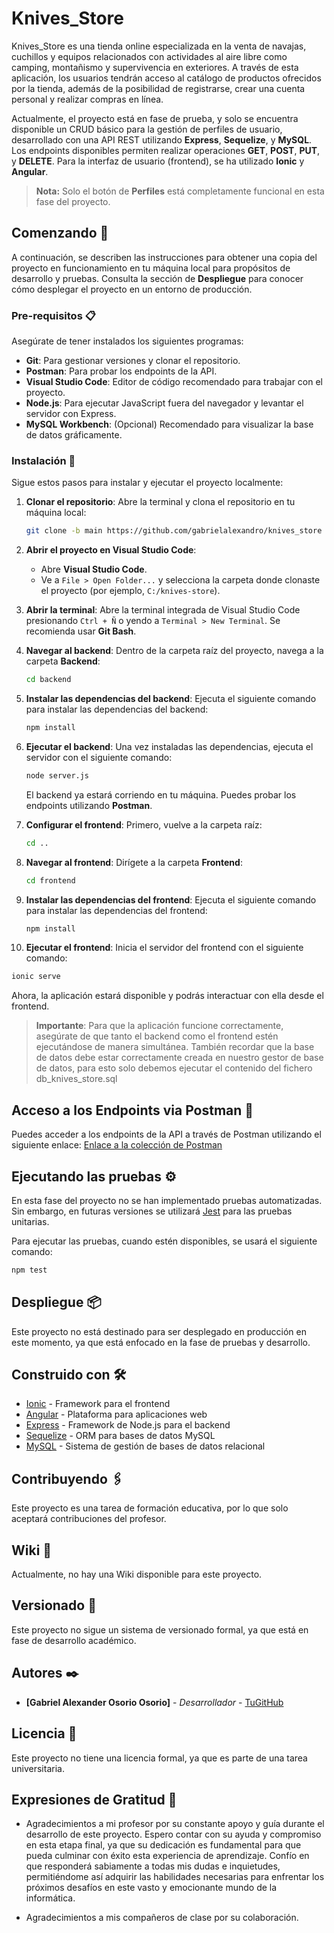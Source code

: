 
# Knives_Store

Knives_Store es una tienda online especializada en la venta de navajas, cuchillos y equipos relacionados con actividades al aire libre como camping, montañismo y supervivencia en exteriores. A través de esta aplicación, los usuarios tendrán acceso al catálogo de productos ofrecidos por la tienda, además de la posibilidad de registrarse, crear una cuenta personal y realizar compras en línea.

Actualmente, el proyecto está en fase de prueba, y solo se encuentra disponible un CRUD básico para la gestión de perfiles de usuario, desarrollado con una API REST utilizando **Express**, **Sequelize**, y **MySQL**. Los endpoints disponibles permiten realizar operaciones **GET**, **POST**, **PUT**, y **DELETE**. Para la interfaz de usuario (frontend), se ha utilizado **Ionic** y **Angular**.

> **Nota:** Solo el botón de **Perfiles** está completamente funcional en esta fase del proyecto.

## Comenzando 🚀

A continuación, se describen las instrucciones para obtener una copia del proyecto en funcionamiento en tu máquina local para propósitos de desarrollo y pruebas. Consulta la sección de **Despliegue** para conocer cómo desplegar el proyecto en un entorno de producción.

### Pre-requisitos 📋

Asegúrate de tener instalados los siguientes programas:

- **Git**: Para gestionar versiones y clonar el repositorio.
- **Postman**: Para probar los endpoints de la API.
- **Visual Studio Code**: Editor de código recomendado para trabajar con el proyecto.
- **Node.js**: Para ejecutar JavaScript fuera del navegador y levantar el servidor con Express.
- **MySQL Workbench**: (Opcional) Recomendado para visualizar la base de datos gráficamente.

### Instalación 🔧

Sigue estos pasos para instalar y ejecutar el proyecto localmente:

1. **Clonar el repositorio**: 
   Abre la terminal y clona el repositorio en tu máquina local:
   ```bash
   git clone -b main https://github.com/gabrielalexandro/knives_store
   ```

2. **Abrir el proyecto en Visual Studio Code**:
   - Abre **Visual Studio Code**.
   - Ve a `File > Open Folder...` y selecciona la carpeta donde clonaste el proyecto (por ejemplo, `C:/knives-store`).

3. **Abrir la terminal**:
   Abre la terminal integrada de Visual Studio Code presionando `Ctrl + Ñ` o yendo a `Terminal > New Terminal`. Se recomienda usar **Git Bash**.

4. **Navegar al backend**:
   Dentro de la carpeta raíz del proyecto, navega a la carpeta **Backend**:
   ```bash
   cd backend
   ```

5. **Instalar las dependencias del backend**:
   Ejecuta el siguiente comando para instalar las dependencias del backend:
   ```bash
   npm install
   ```

6. **Ejecutar el backend**:
   Una vez instaladas las dependencias, ejecuta el servidor con el siguiente comando:
   ```bash
   node server.js
   ```

   El backend ya estará corriendo en tu máquina. Puedes probar los endpoints utilizando **Postman**.

7. **Configurar el frontend**:
   Primero, vuelve a la carpeta raíz:
   ```bash
   cd ..
   ```

8. **Navegar al frontend**:
   Dirígete a la carpeta **Frontend**:
   ```bash
   cd frontend
   ```

9. **Instalar las dependencias del frontend**:
   Ejecuta el siguiente comando para instalar las dependencias del frontend:
   ```bash
   npm install
   ```

10. **Ejecutar el frontend**:
   Inicia el servidor del frontend con el siguiente comando:
   ```bash
   ionic serve
   ```

   Ahora, la aplicación estará disponible y podrás interactuar con ella desde el frontend.

> **Importante**: Para que la aplicación funcione correctamente, asegúrate de que tanto el backend como el frontend estén ejecutándose de manera simultánea. También recordar que la base de datos debe estar correctamente creada en nuestro gestor de base de datos, para esto solo debemos ejecutar el contenido del fichero db_knives_store.sql

## Acceso a los Endpoints via Postman 🔗
Puedes acceder a los endpoints de la API a través de Postman utilizando el siguiente enlace:
[Enlace a la colección de Postman](https://documenter.getpostman.com/view/35356237/2sAXxS6W7A)

## Ejecutando las pruebas ⚙️

En esta fase del proyecto no se han implementado pruebas automatizadas. Sin embargo, en futuras versiones se utilizará [Jest](https://jestjs.io/) para las pruebas unitarias.

Para ejecutar las pruebas, cuando estén disponibles, se usará el siguiente comando:
```bash
npm test
```

## Despliegue 📦

Este proyecto no está destinado para ser desplegado en producción en este momento, ya que está enfocado en la fase de pruebas y desarrollo.

## Construido con 🛠️

* [Ionic](https://ionicframework.com/) - Framework para el frontend
* [Angular](https://angular.io/) - Plataforma para aplicaciones web
* [Express](https://expressjs.com/) - Framework de Node.js para el backend
* [Sequelize](https://sequelize.org/) - ORM para bases de datos MySQL
* [MySQL](https://www.mysql.com/) - Sistema de gestión de bases de datos relacional

## Contribuyendo 🖇️

Este proyecto es una tarea de formación educativa, por lo que solo aceptará contribuciones del profesor.

## Wiki 📖

Actualmente, no hay una Wiki disponible para este proyecto.

## Versionado 📌

Este proyecto no sigue un sistema de versionado formal, ya que está en fase de desarrollo académico.

## Autores ✒️

* **[Gabriel Alexander Osorio Osorio]** - *Desarrollador* - [TuGitHub](https://github.com/tuusuario)

## Licencia 📄

Este proyecto no tiene una licencia formal, ya que es parte de una tarea universitaria.

## Expresiones de Gratitud 🎁

* Agradecimientos a mi profesor por su constante apoyo y guía durante el desarrollo de este proyecto. Espero contar con su ayuda y compromiso en esta etapa final, ya que su dedicación es fundamental para que pueda culminar con éxito esta experiencia de aprendizaje. Confío en que responderá sabiamente a todas mis dudas e inquietudes, permitiéndome así adquirir las habilidades necesarias para enfrentar los próximos desafíos en este vasto y emocionante mundo de la informática.

* Agradecimientos a mis compañeros de clase por su colaboración.
